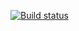 [![Build status](https://ci.appveyor.com/api/projects/status/hm0j3a3e88wk4fp4?svg=true)](https://ci.appveyor.com/project/LoDV-KRSK/aqa-2-4-task-1-page-objects)
